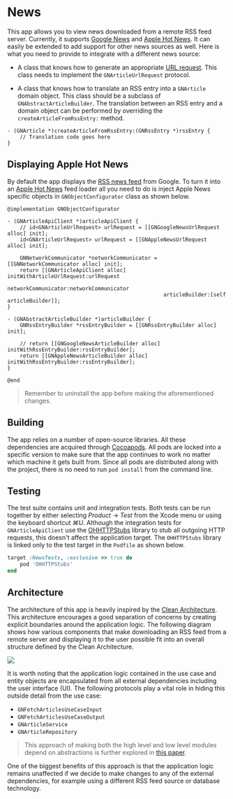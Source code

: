 News
====

This app allows you to view news downloaded from a remote RSS feed server. Currently, it supports [Google News](https://news.google.com/) and [Apple Hot News](http://www.apple.com/hotnews/). It can easily be extended to add support for other news sources as well. Here is what you need to provide to integrate with a different news source:

* A class that knows how to generate an appropriate [URL request](https://developer.apple.com/library/mac/documentation/Cocoa/Reference/Foundation/Classes/NSURLRequest_Class/). This class needs to implement the `GNArticleUrlRequest` protocol.

* A class that knows how to translate an RSS entry into a `GNArticle` domain object. This class should be a subclass of `GNAbstractArticleBuilder`. The translation between an RSS entry and a domain object can be performed by overriding the `createArticleFromRssEntry:` method.

```Obj-c
- (GNArticle *)createArticleFromRssEntry:(GNRssEntry *)rssEntry {
    // Translation code goes here
}
```

## Displaying Apple Hot News

By default the app displays the [RSS news feed](http://news.google.com/?output=rss) from Google. To turn it into an [Apple Hot News](https://www.apple.com/main/rss/hotnews/hotnews.rss) feed loader all you need to do is inject Apple News specific objects in `GNObjectConfigurator` class as shown below.

```Obj-c
@implementation GNObjectConfigurator

- (GNArticleApiClient *)articleApiClient {
	// id<GNArticleUrlRequest> urlRequest = [[GNGoogleNewsUrlRequest alloc] init];
    id<GNArticleUrlRequest> urlRequest = [[GNAppleNewsUrlRequest alloc] init];
    
    GNNetworkCommunicator *networkCommunicator = [[GNNetworkCommunicator alloc] init];    
    return [[GNArticleApiClient alloc] initWithArticleUrlRequest:urlRequest
                                             networkCommunicator:networkCommunicator
                                                  articleBuilder:[self articleBuilder]];
}

- (GNAbstractArticleBuilder *)articleBuilder {
    GNRssEntryBuilder *rssEntryBuilder = [[GNRssEntryBuilder alloc] init];
    
    // return [[GNGoogleNewsArticleBuilder alloc] initWithRssEntryBuilder:rssEntryBuilder];
    return [[GNAppleNewsArticleBuilder alloc] initWithRssEntryBuilder:rssEntryBuilder];
}

@end

```

> Remember to uninstall the app before making the aforementioned changes.

## Building

The app relies on a number of open-source libraries. All these dependencies are acquired through [Cocoapods](https://cocoapods.org/). All pods are locked into a specific version to make sure that the app continues to work no matter which machine it gets built from. Since all pods are distributed along with the project, there is no need to run `pod install` from the command line.

## Testing

The test suite contains unit and integration tests. Both tests can be run together by either selecting _Product_ -> _Test_ from the Xcode menu or using the keyboard shortcut _⌘U_. Although the integration tests for `GNArticleApiClient` use the [OHHTTPStubs](https://github.com/AliSoftware/OHHTTPStubs) library to stub all outgoing HTTP requests, this doesn't affect the application target. The `OHHTTPStubs` library is linked only to the test target in the `Podfile` as shown below.

```ruby
target :NewsTests, :exclusive => true do
    pod 'OHHTTPStubs'
end
```

## Architecture

The architecture of this app is heavily inspired by the [Clean Architecture](http://goo.gl/1EgMwV). This architecture encourages a good separation of concerns by creating explicit boundaries around the application logic. The following diagram shows how various components that make downloading an RSS feed from a remote server and displaying it to the user possible fit into an overall structure defined by the Clean Architecture.

![](https://cloud.githubusercontent.com/assets/115379/8519073/ce78dd4c-239d-11e5-8cf4-ee8c65e66da0.png)

It is worth noting that the application logic contained in the use case and entity objects are encapsulated from all external dependencies including the user interface (UI). The following protocols play a vital role in hiding this outside detail from the use case:

* `GNFetchArticlesUseCaseInput`
* `GNFetchArticlesUseCaseOutput`
* `GNArticleService`
* `GNArticleRepository`

> This approach of making both the high level and low level modules depend on abstractions is further explored in [this paper](http://www.objectmentor.com/resources/articles/dip.pdf).

One of the biggest benefits of this approach is that the application logic remains unaffected if we decide to make changes to any of the external dependencies, for example using a different RSS feed source or database technology.

